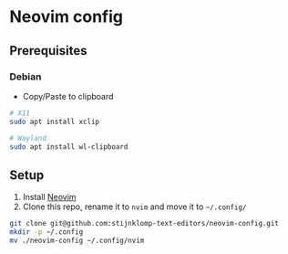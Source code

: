 # Neovim config

## Prerequisites

### Debian

- Copy/Paste to clipboard

```sh
# X11
sudo apt install xclip

# Wayland
sudo apt install wl-clipboard
```

## Setup

1. Install [Neovim](https://github.com/neovim/neovim/blob/master/INSTALL.md)
2. Clone this repo, rename it to `nvim` and move it to `~/.config/`
```sh
git clone git@github.com:stijnklomp-text-editors/neovim-config.git
mkdir -p ~/.config
mv ./neovim-config ~/.config/nvim
```
